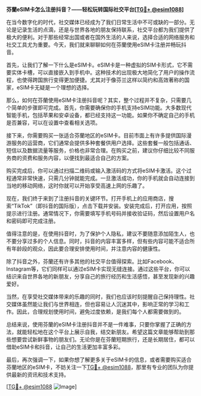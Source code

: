 **芬蘭eSIM卡怎么注册抖音？——轻松玩转国际社交平台[[TG💪+ @esim1088](https://t.me/s/esim1088)]**

在当今数字化的时代，社交媒体已经成为了我们日常生活中不可或缺的一部分。无论是记录生活的点滴，还是与世界各地的朋友保持联系，社交平台都为我们提供了极大的便利。对于那些经常出国或者在国外生活的人来说，选择合适的网络服务和社交工具尤为重要。今天，我们就来聊聊如何在芬蘭使用eSIM卡注册并畅玩抖音。

首先，让我们了解一下什么是eSIM卡。eSIM卡是一种虚拟的SIM卡形式，它不需要实体卡槽，可以直接嵌入到手机中。这种技术的出现极大地简化了用户的操作流程，也使得跨国旅行变得更加便捷。尤其对于像芬兰这样以简约和高效著称的国家，eSIM卡无疑是一个理想的选择。

那么，如何在芬蘭使用eSIM卡注册抖音呢？其实，整个过程并不复杂，只需要几个简单的步骤即可完成。首先，你需要确保你的手机支持eSIM功能。大多数现代智能手机，包括苹果和安卓设备，都已经支持这一功能。如果你不确定自己的手机是否兼容，可以在设置中查看相关选项。

接下来，你需要购买一张适合芬蘭地区的eSIM卡。目前市面上有许多提供国际漫游服务的运营商，它们通常会提供多种套餐供用户选择。这些套餐一般包括通话、短信以及数据流量等服务，价格也非常合理。在购买之前，建议你仔细比较不同服务商的资费和服务内容，以便找到最适合自己的方案。

购买完成后，你可以通过扫描二维码或输入激活码的方式将eSIM卡激活。这个过程通常非常快速，只需几分钟就能完成。一旦激活成功，你的手机就会自动连接到当地的移动网络，这时你就可以开始享受高速上网的乐趣了。

现在，我们终于来到了注册抖音的关键环节。打开手机上的应用商店，搜索“TikTok”（即抖音的国际版），点击下载并安装。安装完成后，打开应用，按照提示进行注册。通常情况下，你需要填写手机号码并接收验证码，然后设置用户名和密码即可完成注册。

值得注意的是，在使用抖音时，为了保护个人隐私，建议不要随意添加陌生人，也不要分享过多的个人信息。同时，抖音的内容丰富多样，但有些内容可能不适合所有年龄段的观众，因此要合理安排使用时间，并注意内容的健康性。

除了抖音之外，芬蘭还有许多其他的社交平台值得探索。比如Facebook、Instagram等，它们同样可以通过eSIM卡实现无缝连接。通过这些平台，你可以结识来自世界各地的新朋友，分享自己的旅行经历和生活感悟，甚至发现新的兴趣爱好。

当然，在享受社交媒体带来的乐趣的同时，我们也应该时刻提醒自己保持理性。社交媒体虽然能让我们与世界相连，但也容易让人沉迷其中，影响正常的学习和工作。因此，合理规划使用时间，避免过度依赖，是我们每个人都需要做到的。

总结来说，使用芬蘭的eSIM卡注册抖音并不是一件难事，只要你掌握了正确的方法，就能轻松地在这个平台上展示自我，结交新朋友。希望这篇文章能够帮助到那些想要尝试新鲜事物的朋友们。无论你是在芬蘭短期旅行，还是长期居住，都可以借助eSIM卡和抖音，让自己的生活更加丰富多彩。

最后，再次强调一下，如果你想了解更多关于eSIM卡的信息，或者需要购买适合芬蘭地区的eSIM卡，不妨关注一下[TG💪+ @esim1088](https://t.me/s/esim1088)，那里有专业的团队为你提供最新的资讯和技术支持。

[[TG💪+ @esim1088](https://t.me/s/esim1088) ![Image](https://i.postimg.cc/4NQfJmqS/Snipaste-2025-05-13-00-14-12.png)]
